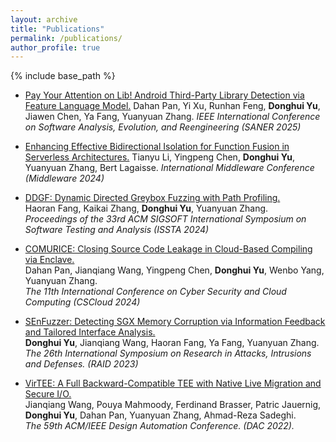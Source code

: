 ```yaml
---
layout: archive
title: "Publications"
permalink: /publications/
author_profile: true
---
```


<!-- {% if site.author.googlescholar %}
  <div class="wordwrap">You can also find my articles on <a href="{{site.author.googlescholar}}">my Google Scholar profile</a>.</div>
{% endif %} -->

{% include base_path %}

<!-- {% for post in site.publications reversed %}
  {% include archive-single.html %}
{% endfor %} -->

* [Pay Your Attention on Lib! Android Third-Party Library Detection via Feature Language Model.]()
  Dahan Pan, Yi Xu, Runhan Feng, **Donghui Yu**, Jiawen Chen, Ya Fang, Yuanyuan Zhang.
  *IEEE International Conference on Software Analysis, Evolution, and Reengineering (SANER 2025)*

* [Enhancing Effective Bidirectional Isolation for Function Fusion in Serverless Architectures.](https://dl.acm.org/doi/10.1145/3652892.3654778)
  Tianyu Li, Yingpeng Chen, **Donghui Yu**, Yuanyuan Zhang, Bert Lagaisse.
  *International Middleware Conference (Middleware 2024)*

* [DDGF: Dynamic Directed Greybox Fuzzing with Path Profiling.](https://dl.acm.org/doi/pdf/10.1145/3650212.3680324)   
  Haoran Fang, Kaikai Zhang, **Donghui Yu**, Yuanyuan Zhang.  
  *Proceedings of the 33rd ACM SIGSOFT International Symposium on Software Testing and Analysis (ISSTA 2024)*

* [COMURICE: Closing Source Code Leakage in Cloud-Based Compiling via Enclave.](https://ieeexplore.ieee.org/stamp/stamp.jsp?tp=&arnumber=10605138)    
  Dahan Pan, Jianqiang Wang, Yingpeng Chen, **Donghui Yu**, Wenbo Yang, Yuanyuan Zhang.  
  *The 11th International Conference on Cyber Security and Cloud Computing (CSCloud 2024)* 

* [SEnFuzzer: Detecting SGX Memory Corruption via Information Feedback and Tailored Interface Analysis.](https://dl.acm.org/doi/10.1145/3607199.3607215)      
  **Donghui Yu**, Jianqiang Wang, Haoran Fang, Ya Fang, Yuanyuan Zhang.      
  *The 26th International Symposium on Research in Attacks, Intrusions and Defenses. (RAID 2023)*      

* [VirTEE: A Full Backward-Compatible TEE with Native Live Migration and Secure I/O.](https://dl.acm.org/doi/abs/10.1145/3489517.3530436)   
  Jianqiang Wang, Pouya Mahmoody, Ferdinand Brasser, Patric Jauernig, **Donghui Yu**, Dahan Pan, Yuanyuan Zhang, Ahmad-Reza Sadeghi.  
  *The 59th ACM/IEEE Design Automation Conference. (DAC 2022).*
